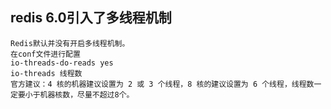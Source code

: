 

## redis 6.0引入了多线程机制

    Redis默认并没有开启多线程机制。
    在conf文件进行配置
    io-threads-do-reads yes
    io-threads 线程数
    官方建议：4 核的机器建议设置为 2 或 3 个线程，8 核的建议设置为 6 个线程，线程数一定要小于机器核数，尽量不超过8个。 